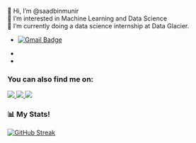 👋 Hi, I’m @saadbinmunir <br />
👀 I’m interested in Machine Learning and Data Science <br />
🌱 I’m currently doing a data science internship at Data Glacier.<br />

- [![Gmail Badge](https://img.shields.io/badge/-saadmunir24@gmail.com-c14438?style=flat-square&logo=Gmail&logoColor=white&link=mailto:saadmunir24@gmail.com)](mailto:saadmunir24@gmail.com)

- [Linkedin]: https://www.linkedin.com/in/saad-bin-munir/
- [Instagram]: https://www.instagram.com/saadi2402/

### You can also find me on:
<a href="https://www.linkedin.com/in/swapnil-vishwakarma/">
<img src="https://img.icons8.com/fluent/48/000000/linkedin.png"/>
</a>
<a href="https://www.instagram.com/swapnilvishwakarma_/">
<img src="https://img.icons8.com/fluent/48/000000/instagram-new.png"/>
</a>
<a href="mailto:swapnilvishwakarma7@gmail.com">
<img src="https://img.icons8.com/color/48/000000/gmail-new.png"/>
</a>

### 📊 My Stats!
[![GitHub Streak](https://github-readme-streak-stats.herokuapp.com/?user=saadbinmunir)](https://git.io/streak-stats)
